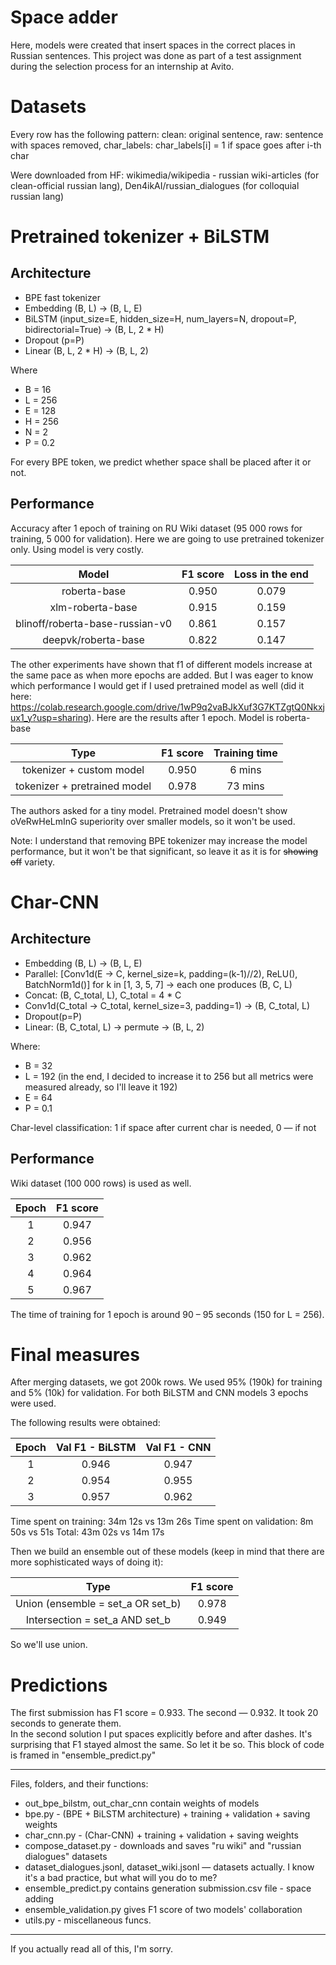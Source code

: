 # Space adder

Here, models were created that insert spaces in the correct places in Russian sentences.
This project was done as part of a test assignment during the selection process for an internship at Avito.

# Datasets

Every row has the following pattern:
clean: original sentence, raw: sentence with spaces removed, char_labels: char_labels[i] = 1 if space goes after i-th char

Were downloaded from HF: wikimedia/wikipedia - russian wiki-articles (for clean-official russian lang),
Den4ikAI/russian_dialogues (for colloquial russian lang)

# Pretrained tokenizer + BiLSTM

## Architecture

- BPE fast tokenizer
- Embedding (B, L) -> (B, L, E)
- BiLSTM (input_size=E, hidden_size=H, num_layers=N, dropout=P, bidirectorial=True) -> (B, L, 2 * H)
- Dropout (p=P)
- Linear (B, L, 2 * H) -> (B, L, 2)

Where
- B = 16
- L = 256
- E = 128
- H = 256
- N = 2
- P = 0.2

For every BPE token, we predict whether space shall be placed after it or not.

## Performance

Accuracy after 1 epoch of training on RU Wiki dataset (95 000 rows for training, 5 000 for validation).
Here we are going to use pretrained tokenizer only. Using model is very costly.

|              Model              | F1 score | Loss in the end |
|:-------------------------------:|:--------:|:---------------:|
|          roberta-base           |  0.950   |      0.079      |
|        xlm-roberta-base         |  0.915   |      0.159      |
| blinoff/roberta-base-russian-v0 |  0.861   |      0.157      |
|       deepvk/roberta-base       |  0.822   |      0.147      |


The other experiments have shown that f1 of different models increase at the same pace as when more epochs are added. 
But I was eager to know which performance I would get if I used pretrained model as well (did it here: https://colab.research.google.com/drive/1wP9q2vaBJkXuf3G7KTZgtQ0Nkxjux1_y?usp=sharing).
Here are the results after 1 epoch.
Model is roberta-base

|             Type             | F1 score | Training time |
|:----------------------------:|:--------:|:-------------:|
|   tokenizer + custom model   |  0.950   |    6 mins     |
| tokenizer + pretrained model |  0.978   |    73 mins    |

The authors asked for a tiny model. Pretrained model doesn't show oVeRwHeLmInG superiority over smaller models, so it won't be used.

Note: I understand that removing BPE tokenizer may increase the model performance, but it won't be that significant, so leave it as it is for ~~showing off~~ variety.

# Char-CNN

## Architecture

- Embedding (B, L) -> (B, L, E)
- Parallel: [Conv1d(E -> C, kernel_size=k, padding=(k-1)//2), ReLU(), BatchNorm1d()] for k in [1, 3, 5, 7] -> each one produces (B, C, L)
- Concat: (B, C_total, L), C_total = 4 * C
- Conv1d(C_total -> C_total, kernel_size=3, padding=1) -> (B, C_total, L)
- Dropout(p=P)
- Linear: (B, C_total, L) -> permute -> (B, L, 2)

Where:

- B = 32
- L = 192 (in the end, I decided to increase it to 256 but all metrics were measured already, so I'll leave it 192)
- E = 64
- P = 0.1

Char-level classification: 1 if space after current char is needed, 0 — if not

## Performance

Wiki dataset (100 000 rows) is used as well.

| Epoch | F1 score |
|:-----:|:--------:|
|   1   |  0.947   |
|   2   |  0.956   |
|   3   |  0.962   |
|   4   |  0.964   |
|   5   |  0.967   |

The time of training for 1 epoch is around 90 – 95 seconds (150 for L = 256).

# Final measures

After merging datasets, we got 200k rows. We used 95% (190k) for training and 5% (10k) for validation.
For both BiLSTM and CNN models 3 epochs were used.

The following results were obtained:

| Epoch | Val F1 - BiLSTM | Val F1 - CNN |
|:-----:|:---------------:|:------------:|
|   1   |      0.946      |    0.947     |
|   2   |      0.954      |    0.955     |
|   3   |      0.957      |    0.962     |

Time spent on training: 34m 12s vs 13m 26s
Time spent on validation: 8m 50s vs 51s
Total: 43m 02s vs 14m 17s

Then we build an ensemble out of these models (keep in mind that there are more sophisticated ways of doing it):

|               Type                | F1 score |
|:---------------------------------:|:--------:|
| Union (ensemble = set_a OR set_b) |  0.978   |
|  Intersection = set_a AND set_b   |  0.949   |

So we'll use union.

# Predictions

The first submission has F1 score = 0.933. The second — 0.932. It took 20 seconds to generate them.</br>
In the second solution I put spaces explicitly before and after dashes.
It's surprising that F1 stayed almost the same. So let it be so. This block of code is framed in "ensemble_predict.py"

---
Files, folders, and their functions:

- out_bpe_bilstm, out_char_cnn contain weights of models
- bpe.py - (BPE + BiLSTM architecture) + training + validation + saving weights
- char_cnn.py - (Char-CNN) + training + validation + saving weights
- compose_dataset.py - downloads and saves "ru wiki" and "russian dialogues" datasets
- dataset_dialogues.jsonl, dataset_wiki.jsonl — datasets actually. I know it's a bad practice, but what will you do to me?
- ensemble_predict.py contains generation submission.csv file - space adding
- ensemble_validation.py gives F1 score of two models' collaboration
- utils.py - miscellaneous funcs.

---
If you actually read all of this, I'm sorry.
